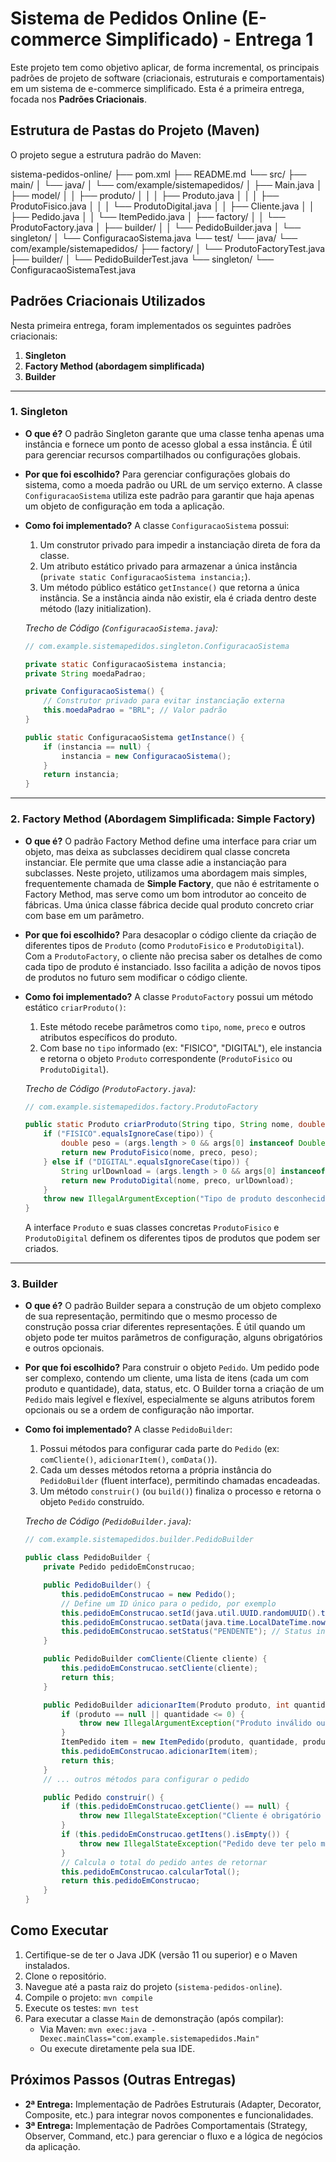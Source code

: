 # Sistema de Pedidos Online (E-commerce Simplificado) - Entrega 1

Este projeto tem como objetivo aplicar, de forma incremental, os principais padrões de projeto de software (criacionais, estruturais e comportamentais) em um sistema de e-commerce simplificado. Esta é a primeira entrega, focada nos **Padrões Criacionais**.

## Estrutura de Pastas do Projeto (Maven)

O projeto segue a estrutura padrão do Maven:


sistema-pedidos-online/
├── pom.xml
├── README.md
└── src/
├── main/
│   └── java/
│       └── com/example/sistemapedidos/
│           ├── Main.java
│           ├── model/
│           │   ├── produto/
│           │   │   ├── Produto.java
│           │   │   ├── ProdutoFisico.java
│           │   │   └── ProdutoDigital.java
│           │   ├── Cliente.java
│           │   ├── Pedido.java
│           │   └── ItemPedido.java
│           ├── factory/
│           │   └── ProdutoFactory.java
│           ├── builder/
│           │   └── PedidoBuilder.java
│           └── singleton/
│               └── ConfiguracaoSistema.java
└── test/
└── java/
└── com/example/sistemapedidos/
├── factory/
│   └── ProdutoFactoryTest.java
├── builder/
│   └── PedidoBuilderTest.java
└── singleton/
└── ConfiguracaoSistemaTest.java


## Padrões Criacionais Utilizados

Nesta primeira entrega, foram implementados os seguintes padrões criacionais:

1.  **Singleton**
2.  **Factory Method (abordagem simplificada)**
3.  **Builder**

---

### 1. Singleton

* **O que é?**
    O padrão Singleton garante que uma classe tenha apenas uma instância e fornece um ponto de acesso global a essa instância. É útil para gerenciar recursos compartilhados ou configurações globais.

* **Por que foi escolhido?**
    Para gerenciar configurações globais do sistema, como a moeda padrão ou URL de um serviço externo. A classe `ConfiguracaoSistema` utiliza este padrão para garantir que haja apenas um objeto de configuração em toda a aplicação.

* **Como foi implementado?**
    A classe `ConfiguracaoSistema` possui:
    1.  Um construtor privado para impedir a instanciação direta de fora da classe.
    2.  Um atributo estático privado para armazenar a única instância (`private static ConfiguracaoSistema instancia;`).
    3.  Um método público estático `getInstance()` que retorna a única instância. Se a instância ainda não existir, ela é criada dentro deste método (lazy initialization).

    *Trecho de Código (`ConfiguracaoSistema.java`):*
    ```java
    // com.example.sistemapedidos.singleton.ConfiguracaoSistema

    private static ConfiguracaoSistema instancia;
    private String moedaPadrao;

    private ConfiguracaoSistema() {
        // Construtor privado para evitar instanciação externa
        this.moedaPadrao = "BRL"; // Valor padrão
    }

    public static ConfiguracaoSistema getInstance() {
        if (instancia == null) {
            instancia = new ConfiguracaoSistema();
        }
        return instancia;
    }
    ```

---

### 2. Factory Method (Abordagem Simplificada: Simple Factory)

* **O que é?**
    O padrão Factory Method define uma interface para criar um objeto, mas deixa as subclasses decidirem qual classe concreta instanciar. Ele permite que uma classe adie a instanciação para subclasses.
    Neste projeto, utilizamos uma abordagem mais simples, frequentemente chamada de **Simple Factory**, que não é estritamente o Factory Method, mas serve como um bom introdutor ao conceito de fábricas. Uma única classe fábrica decide qual produto concreto criar com base em um parâmetro.

* **Por que foi escolhido?**
    Para desacoplar o código cliente da criação de diferentes tipos de `Produto` (como `ProdutoFisico` e `ProdutoDigital`). Com a `ProdutoFactory`, o cliente não precisa saber os detalhes de como cada tipo de produto é instanciado. Isso facilita a adição de novos tipos de produtos no futuro sem modificar o código cliente.

* **Como foi implementado?**
    A classe `ProdutoFactory` possui um método estático `criarProduto()`:
    1.  Este método recebe parâmetros como `tipo`, `nome`, `preco` e outros atributos específicos do produto.
    2.  Com base no `tipo` informado (ex: "FISICO", "DIGITAL"), ele instancia e retorna o objeto `Produto` correspondente (`ProdutoFisico` ou `ProdutoDigital`).

    *Trecho de Código (`ProdutoFactory.java`):*
    ```java
    // com.example.sistemapedidos.factory.ProdutoFactory

    public static Produto criarProduto(String tipo, String nome, double preco, Object... args) {
        if ("FISICO".equalsIgnoreCase(tipo)) {
            double peso = (args.length > 0 && args[0] instanceof Double) ? (Double) args[0] : 0.0;
            return new ProdutoFisico(nome, preco, peso);
        } else if ("DIGITAL".equalsIgnoreCase(tipo)) {
            String urlDownload = (args.length > 0 && args[0] instanceof String) ? (String) args[0] : "";
            return new ProdutoDigital(nome, preco, urlDownload);
        }
        throw new IllegalArgumentException("Tipo de produto desconhecido: " + tipo);
    }
    ```
    A interface `Produto` e suas classes concretas `ProdutoFisico` e `ProdutoDigital` definem os diferentes tipos de produtos que podem ser criados.

---

### 3. Builder

* **O que é?**
    O padrão Builder separa a construção de um objeto complexo de sua representação, permitindo que o mesmo processo de construção possa criar diferentes representações. É útil quando um objeto pode ter muitos parâmetros de configuração, alguns obrigatórios e outros opcionais.

* **Por que foi escolhido?**
    Para construir o objeto `Pedido`. Um pedido pode ser complexo, contendo um cliente, uma lista de itens (cada um com produto e quantidade), data, status, etc. O Builder torna a criação de um `Pedido` mais legível e flexível, especialmente se alguns atributos forem opcionais ou se a ordem de configuração não importar.

* **Como foi implementado?**
    A classe `PedidoBuilder`:
    1.  Possui métodos para configurar cada parte do `Pedido` (ex: `comCliente()`, `adicionarItem()`, `comData()`).
    2.  Cada um desses métodos retorna a própria instância do `PedidoBuilder` (fluent interface), permitindo chamadas encadeadas.
    3.  Um método `construir()` (ou `build()`) finaliza o processo e retorna o objeto `Pedido` construído.

    *Trecho de Código (`PedidoBuilder.java`):*
    ```java
    // com.example.sistemapedidos.builder.PedidoBuilder

    public class PedidoBuilder {
        private Pedido pedidoEmConstrucao;

        public PedidoBuilder() {
            this.pedidoEmConstrucao = new Pedido();
            // Define um ID único para o pedido, por exemplo
            this.pedidoEmConstrucao.setId(java.util.UUID.randomUUID().toString());
            this.pedidoEmConstrucao.setData(java.time.LocalDateTime.now()); // Data atual por padrão
            this.pedidoEmConstrucao.setStatus("PENDENTE"); // Status inicial
        }

        public PedidoBuilder comCliente(Cliente cliente) {
            this.pedidoEmConstrucao.setCliente(cliente);
            return this;
        }

        public PedidoBuilder adicionarItem(Produto produto, int quantidade) {
            if (produto == null || quantidade <= 0) {
                throw new IllegalArgumentException("Produto inválido ou quantidade deve ser positiva.");
            }
            ItemPedido item = new ItemPedido(produto, quantidade, produto.getPreco());
            this.pedidoEmConstrucao.adicionarItem(item);
            return this;
        }
        // ... outros métodos para configurar o pedido

        public Pedido construir() {
            if (this.pedidoEmConstrucao.getCliente() == null) {
                throw new IllegalStateException("Cliente é obrigatório para construir o pedido.");
            }
            if (this.pedidoEmConstrucao.getItens().isEmpty()) {
                throw new IllegalStateException("Pedido deve ter pelo menos um item.");
            }
            // Calcula o total do pedido antes de retornar
            this.pedidoEmConstrucao.calcularTotal();
            return this.pedidoEmConstrucao;
        }
    }
    ```

## Como Executar

1.  Certifique-se de ter o Java JDK (versão 11 ou superior) e o Maven instalados.
2.  Clone o repositório.
3.  Navegue até a pasta raiz do projeto (`sistema-pedidos-online`).
4.  Compile o projeto: `mvn compile`
5.  Execute os testes: `mvn test`
6.  Para executar a classe `Main` de demonstração (após compilar):
    * Via Maven: `mvn exec:java -Dexec.mainClass="com.example.sistemapedidos.Main"`
    * Ou execute diretamente pela sua IDE.

## Próximos Passos (Outras Entregas)

* **2ª Entrega:** Implementação de Padrões Estruturais (Adapter, Decorator, Composite, etc.) para integrar novos componentes e funcionalidades.
* **3ª Entrega:** Implementação de Padrões Comportamentais (Strategy, Observer, Command, etc.) para gerenciar o fluxo e a lógica de negócios da aplicação.
